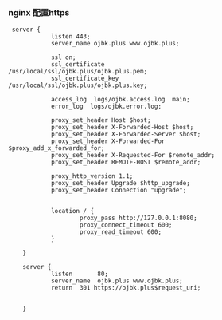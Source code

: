 ### nginx 配置https 

     server {
                listen 443;
                server_name ojbk.plus www.ojbk.plus;

                ssl on;
                ssl_certificate      /usr/local/ssl/ojbk.plus/ojbk.plus.pem;
                ssl_certificate_key  /usr/local/ssl/ojbk.plus/ojbk.plus.key;

                access_log  logs/ojbk.access.log  main;
                error_log  logs/ojbk.error.log;

                proxy_set_header Host $host;
                proxy_set_header X-Forwarded-Host $host;
                proxy_set_header X-Forwarded-Server $host;
                proxy_set_header X-Forwarded-For $proxy_add_x_forwarded_for;
                proxy_set_header X-Requested-For $remote_addr;
                proxy_set_header REMOTE-HOST $remote_addr;

                proxy_http_version 1.1;
                proxy_set_header Upgrade $http_upgrade;
                proxy_set_header Connection "upgrade";


                location / {
                        proxy_pass http://127.0.0.1:8080;
                        proxy_connect_timeout 600;
                        proxy_read_timeout 600;
                }

        }

        server {
                listen       80;
                server_name  ojbk.plus www.ojbk.plus;
                return  301 https://ojbk.plus$request_uri;


        }
